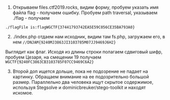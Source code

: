 1. Открываем files.ctf2019.rocks, видим форму, пробуем указать имя файла flag - получаем ошибку.
Пробуем path traversal, указываем ./flag - получаем
 
```./flagFile is:flagWGCTF{37441793742EA5E59C056CE35BA793A0}```

2. ./index.php отдаем нам исходник, видим там fs.php, загружаем его, в нем
```//DNJAM{9240MJ3863JI3103785M07JJ9469J6H2}```

Выглядит как флаг. Исходя из длины строки полагаем сдвиговый шифр, пробуем Цезаря, на смещении 19 получаем ```WGCTF{9240FC3863CB3103785F07CC9469C6A2}```

3. Второй доп ищется дольше, пока не подозрение не падает на картинку. Обращаем внимание на ее подозрительно большой размер. Параллельно два человека ищут скрытое содержимое, используя Stegsolve и dominicbreuker/stego-toolkit и находят искомое.
